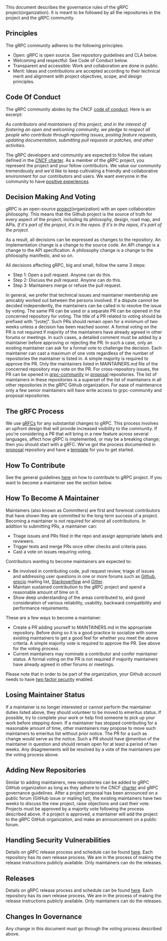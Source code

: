 This document describes the governance rules of the gRPC project(organization). It is meant to be followed by all the repositories in the project and the gRPC community.

## Principles

The gRPC community adheres to the following principles:

* Open: gRPC is open source. See repository guidelines and CLA below.
* Welcoming and respectful: See Code of Conduct below.
* Transparent and accessible: Work and collaboration are done in public.
* Merit: Ideas and contributions are accepted according to their technical merit and alignment with project objectives, scope, and design principles.

## Code Of Conduct

The gRPC community abides by the CNCF [code of conduct](https://github.com/cncf/foundation/blob/master/code-of-conduct.md). Here is an excerpt:

*As contributors and maintainers of this project, and in the interest of fostering an open and welcoming community, we pledge to respect all people who contribute through reporting issues, posting feature requests, updating documentation, submitting pull requests or patches, and other activities.*

The gRPC developers and community are expected to follow the values defined in the [CNCF charter](https://www.cncf.io/about/charter/). As a member of the gRPC project, you represent the project and your fellow contributors. We value our community tremendously and we'd like to keep cultivating a friendly and collaborative environment for our contributors and users. We want everyone in the community to have [positive experiences](https://www.cncf.io/blog/2016/12/14/diversity-scholarship-series-one-software-engineers-unexpected-cloudnativecon-kubecon-experience).

## Decision Making And Voting

gRPC is an open-source [project](https://github.com/grpc/)(organization) with an open collaboration philosophy. This means that the Github project is the source of truth for every aspect of the project, including its philosophy, design, road map, and APIs. *If it's part of the project, it's in the repos. If it's in the repos, it's part of the project.*

As a result, all decisions can be expressed as changes to the repository. An implementation change is a change to the source code. An API change is a change to the API specification. A philosophy change is a change to the philosophy manifesto, and so on.

All decisions affecting gRPC, big and small, follow the same 3 steps:

* Step 1: Open a pull request. Anyone can do this.
* Step 2: Discuss the pull request. Anyone can do this.
* Step 3: Maintainers merge or refuse the pull request.

In general, we prefer that technical issues and maintainer membership are amicably worked out between the persons involved. If a dispute cannot be decided independently, the maintainers can be called in to resolve the issue by voting. The same PR can be used or a separate PR can be opened in the concerned repository for voting. The title of a PR related to voting should be prefixed with “[vote]”. Such PRs should remain open for a minimum of two weeks unless a decision has been reached sooner. A formal voting on the PR is not required if majority of the maintainers have already agreed in other forums or meetings. In such cases, a detailed comment must be added by a maintainer before approving or rejecting the PR. In such a case, only an existing maintainer can ask for a formal vote to challenge the decision. Each maintainer can cast a maximum of one vote regardless of the number of repositories the maintainer is listed in. A simple majority is required to approve the PR. Only the maintainers listed in MAINTAINERS.md file of the concerned repository may vote on the PR. For cross-repository issues, the PR can be opened in [grpc-community](https://github.com/grpc/grpc-community) or [proposal](https://github.com/grpc/proposal) repositories. The list of maintainers in these repositories is a superset of the list of maintainers in all other repositories in the gRPC Github organization. For ease of maintenance only a few senior maintainers will have write access to grpc-community and proposal repositories.

## The gRFC Process

We use [gRFCs](https://github.com/grpc/proposal/blob/master/README.md) for any substantial changes to gRPC. This process involves an upfront design that will provide increased visibility to the community. If you're considering a PR that will bring in a new feature across several languages, affect how gRPC is implemented, or may be a breaking change; then you should start with a gRFC. We've got the process documented in [proposal](https://github.com/grpc/proposal) repository and have a [template](https://github.com/grpc/proposal/blob/master/GRFC-TEMPLATE.md) for you to get started.

## How To Contribute

See the general guidelines [here](https://github.com/grpc/grpc-community/blob/master/CONTRIBUTING.md) on how to contribute to gRPC project. If you want to become a maintainer see the section below.

## How To Become A Maintainer

Maintainers (also known as Committers) are first and foremost contributors that have shown they are committed to the long term success of a project. Becoming a maintainer is not required for almost all contributions. In addition to submitting PRs, a maintainer can:
* Triage issues and PRs filed in the repo and assign appropriate labels and reviewers.
* Trigger tests and merge PRs once other checks and criteria pass.
* Cast a vote on issues requiring voting.

Contributors wanting to become maintainers are expected to:
* Be involved in contributing code, pull request review, triage of issues and addressing user questions in one or more forums such as [Github](https://github.com/grpc), [grpcio](https://groups.google.com/forum/#!forum/grpc-io) mailing list, [Stackoverflow](https://stackoverflow.com/search?q=grpc) and [Gitter](https://gitter.im/grpc/grpc).
* Maintain sustained contribution to the gRPC project and spend a reasonable amount of time on it.
* Show deep understanding of the areas contributed to, and good consideration of various reliability, usability, backward compatibility and performance requirements.

These are a few ways to become a maintainer:
* Create a PR adding yourself to MAINTAINERS.md in the appropriate repository. Before doing so it is a good practice to socialize with some existing maintainers to get a good feel for whether you meet the above criteria. A simple majority vote is required to approve the PR. See above for the voting process.
* Current maintainers may nominate a contributor and confer maintainer status. A formal voting on the PR is not required if majority maintainers have already agreed in other forums or meetings.

Please note that in order to be part of the organization, your Github account needs to have [two factor security](https://help.github.com/articles/securing-your-account-with-two-factor-authentication-2fa/) enabled.

## Losing Maintainer Status

If a maintainer is no longer interested or cannot perform the maintainer duties listed above, they should volunteer to be moved to emeritus status. If possible, try to complete your work or help find someone to pick up your work before stepping down. If a maintainer has stopped contributing for a reasonable amount of time, other maintainers may propose to move such maintainers to emeritus list without prior notice. The PR for a such as change would serve as the notice. Such a PR should have @mention of the maintainer in question and should remain open for at least a period of two weeks. Any disagreements will be resolved by a vote of the maintainers per the voting process above.

## Adding New Repositories

Similar to adding maintainers, new repositories can be added to gRPC GitHub organization as long as they adhere to the CNCF [charter](https://www.cncf.io/about/charter/) and gRPC governance guidelines. After a project proposal has been announced on a public forum (GitHub issue or mailing list), the existing maintainers have two weeks to discuss the new project, raise objections and cast their vote. Projects must be approved by a majority vote following the process described above. If a project is approved, a maintainer will add the project to the gRPC GitHub organization, and make an announcement on a public forum.

## Handling Security Vulnerabilities

Details on gRPC release process and schedule can be found [here](https://github.com/grpc/grpc/blob/master/doc/grpc_release_schedule.md). Each repository has its own release process. We are in the process of making the release instructions publicly available. Only maintainers can do the releases.

## Releases

Details on gRPC release process and schedule can be found [here](https://github.com/grpc/grpc/blob/master/doc/grpc_release_schedule.md). Each repository has its own release process. We are in the process of making the release instructions publicly available. Only maintainers can do the releases.

## Changes In Governance

Any change in this document must go through the voting process described above.


